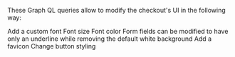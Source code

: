 These Graph QL queries allow to modify the checkout's UI in the following way:

Add a custom font
Font size
Font color
Form fields can be modified to have only an underline while removing the default white background
Add a favicon
Change button styling
